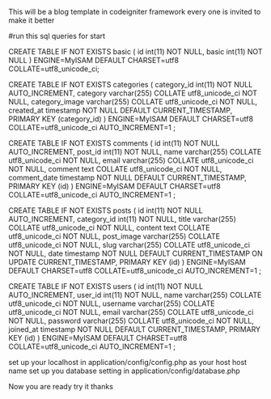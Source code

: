 This will be a blog template in codeigniter framework every one is invited to make it better

#run this sql queries for start

CREATE TABLE IF NOT EXISTS basic ( id int(11) NOT NULL, basic int(11) NOT NULL ) ENGINE=MyISAM DEFAULT CHARSET=utf8 COLLATE=utf8_unicode_ci;

CREATE TABLE IF NOT EXISTS categories ( category_id int(11) NOT NULL AUTO_INCREMENT, category varchar(255) COLLATE utf8_unicode_ci NOT NULL, category_image varchar(255) COLLATE utf8_unicode_ci NOT NULL, created_at timestamp NOT NULL DEFAULT CURRENT_TIMESTAMP, PRIMARY KEY (category_id) ) ENGINE=MyISAM DEFAULT CHARSET=utf8 COLLATE=utf8_unicode_ci AUTO_INCREMENT=1 ;

CREATE TABLE IF NOT EXISTS comments ( id int(11) NOT NULL AUTO_INCREMENT, post_id int(11) NOT NULL, name varchar(255) COLLATE utf8_unicode_ci NOT NULL, email varchar(255) COLLATE utf8_unicode_ci NOT NULL, comment text COLLATE utf8_unicode_ci NOT NULL, comment_date timestamp NOT NULL DEFAULT CURRENT_TIMESTAMP, PRIMARY KEY (id) ) ENGINE=MyISAM DEFAULT CHARSET=utf8 COLLATE=utf8_unicode_ci AUTO_INCREMENT=1 ;

CREATE TABLE IF NOT EXISTS posts ( id int(11) NOT NULL AUTO_INCREMENT, category_id int(11) NOT NULL, title varchar(255) COLLATE utf8_unicode_ci NOT NULL, content text COLLATE utf8_unicode_ci NOT NULL, post_image varchar(255) COLLATE utf8_unicode_ci NOT NULL, slug varchar(255) COLLATE utf8_unicode_ci NOT NULL, date timestamp NOT NULL DEFAULT CURRENT_TIMESTAMP ON UPDATE CURRENT_TIMESTAMP, PRIMARY KEY (id) ) ENGINE=MyISAM DEFAULT CHARSET=utf8 COLLATE=utf8_unicode_ci AUTO_INCREMENT=1 ;

CREATE TABLE IF NOT EXISTS users ( id int(11) NOT NULL AUTO_INCREMENT, user_id int(11) NOT NULL, name varchar(255) COLLATE utf8_unicode_ci NOT NULL, username varchar(255) COLLATE utf8_unicode_ci NOT NULL, email varchar(255) COLLATE utf8_unicode_ci NOT NULL, password varchar(255) COLLATE utf8_unicode_ci NOT NULL, joined_at timestamp NOT NULL DEFAULT CURRENT_TIMESTAMP, PRIMARY KEY (id) ) ENGINE=MyISAM DEFAULT CHARSET=utf8 COLLATE=utf8_unicode_ci AUTO_INCREMENT=1 ;

set up your localhost in application/config/config.php as your host host name set up you database setting in application/config/database.php

Now you are ready try it thanks
